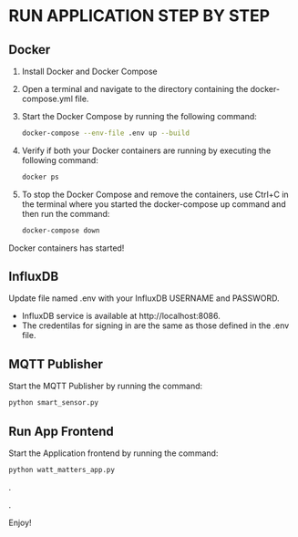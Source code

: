 # RUN APPLICATION STEP BY STEP
## Docker

 1. Install Docker and Docker Compose

 2. Open a terminal and navigate to the directory containing the docker-compose.yml file. 
    
3. Start the Docker Compose by running the following command:

    ```bash
    docker-compose --env-file .env up --build
    ```    

4. Verify if both your Docker containers are running by executing the following command:

    ```bash
    docker ps
    ```
5. To stop the Docker Compose and remove the containers, use Ctrl+C in the terminal where you started the docker-compose up command and then run the command:

    ```bash
    docker-compose down
    ```

Docker containers has started!


## InfluxDB

Update file named .env with your InfluxDB USERNAME and PASSWORD.

   * InfluxDB service is available at http://localhost:8086.
   * The credentilas for signing in are the same as those defined in the .env file.


## MQTT Publisher

Start the MQTT Publisher by running the command:

```bash
python smart_sensor.py
```


## Run App Frontend

Start the Application frontend by running the command:

```bash
python watt_matters_app.py
```

.

.

Enjoy!
